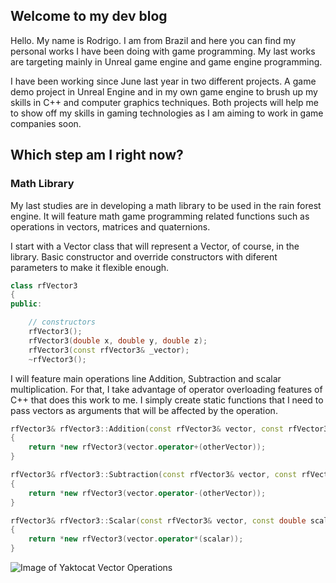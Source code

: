 ## Welcome to my dev blog

Hello. My name is Rodrigo. I am from Brazil and here you can find my personal works I have been doing with game programming.
My last works are targeting mainly in Unreal game engine and game engine programming.

I have been working since June last year in two different projects. A game demo project in Unreal Engine and in my own game engine to brush up my skills in C++ and computer graphics techniques. Both projects will help me to show off my skills in gaming technologies as I am aiming to work in game companies soon.

## Which step am I right now?
### Math Library

My last studies are in developing a math library to be used in the rain forest engine. It will feature math game programming related functions such as operations in vectors, matrices and quaternions.

I start with a Vector class that will represent a Vector, of course, in the library. Basic constructor and override constructors with diferent parameters to make it flexible enough.

```c++
class rfVector3
{
public:

	// constructors
	rfVector3();
	rfVector3(double x, double y, double z);
	rfVector3(const rfVector3& _vector);
	~rfVector3();
```

I will feature main operations line Addition, Subtraction and scalar multiplication. For that, I take advantage of operator overloading features of C++ that does this work to me. I simply create static functions that I need to pass vectors as arguments that will be affected by the operation.

```c++
rfVector3& rfVector3::Addition(const rfVector3& vector, const rfVector3& otherVector)
{
	return *new rfVector3(vector.operator+(otherVector));
}

rfVector3& rfVector3::Subtraction(const rfVector3& vector, const rfVector3& otherVector)
{
	return *new rfVector3(vector.operator-(otherVector));
}

rfVector3& rfVector3::Scalar(const rfVector3& vector, const double scalar)
{
	return *new rfVector3(vector.operator*(scalar));
}
```
![Image of Yaktocat](https://imgur.com/pGvfKR9)
Vector Operations
